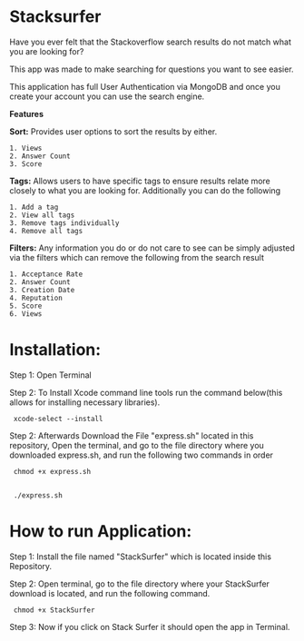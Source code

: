 # Stacksurfer 
Have you ever felt that the Stackoverflow search results do not match what you are looking for? 

This app was made to make searching for questions you want to see easier. 

This application has full User Authentication via MongoDB and once you create your account you can use the search engine. 

**Features**

  **Sort:** Provides user options to sort the results by either. 
  
    1. Views
    2. Answer Count
    3. Score
  
  **Tags:** Allows users to have specific tags to ensure results relate more closely to what you are looking for. Additionally you can do the following 
  
    1. Add a tag
    2. View all tags
    3. Remove tags individually
    4. Remove all tags
  
  **Filters:** Any information you do or do not care to see can be simply adjusted via the filters which can remove the following from the search result 

    1. Acceptance Rate
    2. Answer Count
    3. Creation Date
    4. Reputation
    5. Score
    6. Views


# Installation: 

Step 1: Open Terminal


Step 2: To Install Xcode command line tools run the command below(this allows for installing necessary libraries).

     xcode-select --install


Step 2: Afterwards Download the File "express.sh" located in this repository, Open the terminal, and go to the file directory where you downloaded express.sh, and run the following two commands in order 

     chmod +x express.sh
     
     
     ./express.sh


# How to run Application: 

Step 1: Install the file named "StackSurfer" which is located inside this Repository.

Step 2: Open terminal, go to the file directory where your StackSurfer download is located, and run the following command.

     chmod +x StackSurfer

Step 3: Now if you click on Stack Surfer it should open the app in Terminal.











  




